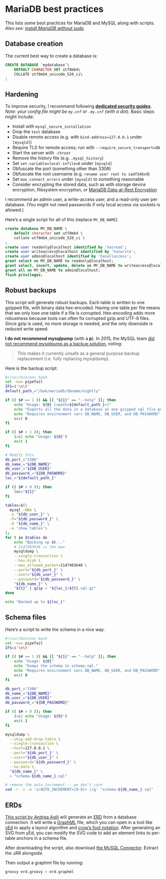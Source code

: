 # MariaDB best practices

This lists some best practices for MariaDB and MySQL along with scripts.
_Also see: [install MariaDB without sudo](../misc/mariadb-local-install.md)_

## Database creation

The current best way to create a database is:

```sql
CREATE DATABASE `mydatabase`\
    DEFAULT CHARACTER SET utf8mb4\
    COLLATE utf8mb4_unicode_520_ci\
;
```

## Hardening

To improve security, I recommend following **[dedicated security guides](https://www.google.com/search?q=mysql+security+best+practices)**.
_Note: your config file might be `my.cnf` or `.my.cnf` (with a dot)._
Basic steps might include:

- Install with `mysql_secure_installation`
- Drop the `test` database
- Disable remote access (e.g. with `bind-address=127.0.0.1` under `[mysqld]`)
- Require TLS for remote access; run with `--require_secure_transport=ON`
- Start the server with `-chroot`
- Remove the history file (e.g. `.mysql_history`)
- Set `set-variable=local-infile=0` under `[mysqld]`
- Obfuscate the port (something other than 3306)
- Obfuscate the root username (e.g. `rename user root to sadf346s9`)
- Set `max_connect_errors` under `[mysqld]` to something reasonable
- Consider encrypting the stored data, such as with storage device encryption,
  filesystem encryption, or [MariaDB Data-at-Rest Encryption](https://mariadb.com/kb/en/data-at-rest-encryption-overview/)

I recommend an admin user, a write-access user, and a read-only user per database.
(You might not need passwords if only local access via sockets is allowed.)

Here’s a single script for all of this (replace `MY_DB_NAME`):

```sql
create database MY_DB_NAME \
    default character set utf8mb4 \
    collate utf8mb4_unicode_520_ci \
;
create user readonly@localhost identified by 'hasread';
create user writeaccess@localhost identified by 'haswrite';
create user admin@localhost identified by 'hasallaccess';
grant select on MY_DB_NAME to readonly@localhost;
grant select, insert, update, delete on MY_DB_NAME to writeaccess@localhost;
grant all on MY_DB_NAME to admin@localhost;
flush privileges;
```

## Robust backups

This script will generate robust backups.
Each table is written to one gzipped file, with binary data hex-encoded.
Having one table per file means that we only lose one table if a file is corrupted.
Hex-encoding adds more robustness because tools can often fix corrupted gzip and UTF-8 files.
Since gzip is used, no more storage is needed, and the only downside is reduced write speed.

**I do not recommend mysqlpump** (with a **p**).
In 2015, the MySQL team
[did not recommend mysqlpump as a backup solution](http://mysqlserverteam.com/introducing-mysqlpump/), noting:

> This makes it currently unsafe as a general purpose backup replacement (i.e. fully replacing mysqldump).

Here is the backup script:

```bash
#!/usr/bin/env bash
set -euo pipefail
IFS=$'\n\t'
default_path_="/bak/mariadb/dbname/nightly"

if (( $# == 1 )) && [[ "${1}" == "--help" ]]; then
	echo "Usage: ${0} [<path=${default_path_}>]"
	echo "Exports all the data in a database as one gzipped sql file per table."
	echo "Requires environment vars DB_NAME, DB_USER, and DB_PASSWORD"
	exit 0
fi

if (( $# > 1 )); then
	(>&2 echo "Usage: ${0}")
	exit 1
fi

# Modify this
db_port_="3306"
db_name_="${DB_NAME}"
db_user_="${DB_USER}"
db_password_="${DB_PASWORD}"
loc_="${default_path_}"

if (( $# > 0 )); then
	loc="${1}"
fi

tables=$(\
  mysql -NBA \
  -u "${db_user_}" \
  -P="${db_password_}" \
  -D "${db_name_}" \
  -e 'show tables'\
);
for t in $tables do
	echo "Backing up $t..."
	# 2147483648 is the max
	mysqldump \
    --single-transaction \
    --hex-blob \
    --max_allowed_packet=2147483648 \
    --port="${db_port_}" \
    --user="${db_user_}" \
    --password="${db_password_}" \
    "${db_name_}" \
    "${t}" | gzip > "${loc_}/${t}.sql.gz"
done

echo "Backed up to ${loc_}"
```

## Schema files

Here’s a script to write the schema in a nice way.

```bash
#!/usr/bin/env bash
set -euo pipefail
IFS=$'\n\t'

if (( $# == 1 )) && [[ "${1}" == "--help" ]]; then
	echo "Usage: ${0}"
	echo "Dumps the schema to schema.sql."
	echo "Requires environment vars DB_NAME, DB_USER, and DB_PASSWORD"
	exit 0
fi

db_port_="3306"
db_name_="${DB_NAME}"
db_user_="${DB_USER}"
db_password_="${DB_PASSWORD}"

if (( $# > 0 )); then
	(>&2 echo "Usage: ${0}")
	exit 1
fi

mysqldump \
  --skip-add-drop-table \
  --single-transaction \
  --host=127.0.0.1 \
  --port="${db_port_}" \
  --user="${db_user_}" \
  --password="${db_password_}" \
  --no-data \
  "${db_name_}" \
  > "schema-${db_name_}.sql"

# remove the auto_increment -- we don't care
sed -r -i -e 's/AUTO_INCREMENT=[0-9]+ //g' "schema-${db_name_}.sql"
```

## ERDs

[This script by Andrea Agili](https://gist.github.com/agea/6591881)
will generate an [ERD](https://en.wikipedia.org/wiki/Entity%E2%80%93relationship_model) from a database connection.
It will write a [GraphML](https://en.wikipedia.org/wiki/GraphML) file, which you can open in a tool like [yEd](https://www.yworks.com/products/yed) to apply a layout algorithm
and [crow’s foot notation](https://en.wikipedia.org/wiki/Entity%E2%80%93relationship_model#Crow's_foot_notation).
After generating an SVG from yEd, you can modify the SVG code to add an
[<a> element](https://developer.mozilla.org/en-US/docs/Web/SVG/Element/a) links to per-table anchors in a schema file.

After downloading the script, also download [the MySQL Connector](https://dev.mysql.com/downloads/connector/j/).
Extract the JAR alongside.

Then output a graphml file by running:

```bash
groovy erd.groovy > erd.graphml
```
